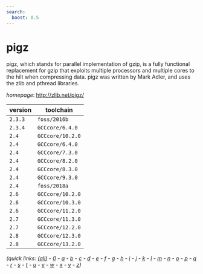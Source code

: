 ```yaml
---
search:
  boost: 0.5
---
```

# pigz

pigz, which stands for parallel implementation of gzip, is a fully   functional replacement for gzip that exploits multiple processors and multiple cores   to the hilt when compressing data. pigz was written by Mark Adler, and uses the zlib   and pthread libraries.

*homepage*: <http://zlib.net/pigz/>

version | toolchain
--------|----------
``2.3.3`` | ``foss/2016b``
``2.3.4`` | ``GCCcore/6.4.0``
``2.4`` | ``GCCcore/10.2.0``
``2.4`` | ``GCCcore/6.4.0``
``2.4`` | ``GCCcore/7.3.0``
``2.4`` | ``GCCcore/8.2.0``
``2.4`` | ``GCCcore/8.3.0``
``2.4`` | ``GCCcore/9.3.0``
``2.4`` | ``foss/2018a``
``2.6`` | ``GCCcore/10.2.0``
``2.6`` | ``GCCcore/10.3.0``
``2.6`` | ``GCCcore/11.2.0``
``2.7`` | ``GCCcore/11.3.0``
``2.7`` | ``GCCcore/12.2.0``
``2.8`` | ``GCCcore/12.3.0``
``2.8`` | ``GCCcore/13.2.0``


*(quick links: [(all)](../index.md) - [0](../0/index.md) - [a](../a/index.md) - [b](../b/index.md) - [c](../c/index.md) - [d](../d/index.md) - [e](../e/index.md) - [f](../f/index.md) - [g](../g/index.md) - [h](../h/index.md) - [i](../i/index.md) - [j](../j/index.md) - [k](../k/index.md) - [l](../l/index.md) - [m](../m/index.md) - [n](../n/index.md) - [o](../o/index.md) - [p](../p/index.md) - [q](../q/index.md) - [r](../r/index.md) - [s](../s/index.md) - [t](../t/index.md) - [u](../u/index.md) - [v](../v/index.md) - [w](../w/index.md) - [x](../x/index.md) - [y](../y/index.md) - [z](../z/index.md))*

